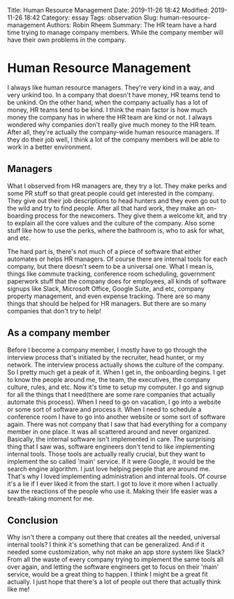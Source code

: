 Title: Human Resource Management
Date: 2019-11-26 18:42
Modified: 2019-11-26 18:42
Category: essay
Tags: observation
Slug: human-resource-management
Authors: Robin Rheem
Summary: The HR team have a hard time trying to manage company members. While the company member will have their own problems in the company.

# Human Resource Management
I always like human resource managers.
They're very kind in a way, and very unkind too.
In a company that doesn't have money, HR teams tend to be unkind.
On the other hand, when the company actually has a lot of money, HR teams tend to be kind.
I think the main factor is how much money the company has in where the HR team are kind or not.
I always wondered why companies don't really give much money to the HR team.
After all, they're actually the company-wide human resource managers.
If they do their job well, I think a lot of the company members will be able to work in a better environment.

## Managers
What I observed from HR managers are, they try a lot.
They make perks and some PR stuff so that great people could get interested in the company.
They give out their job descriptions to head hunters and they even go out to the wild and try to find people.
After all that hard work, they make an on-boarding process for the newcomers.
They give them a welcome kit, and try to explain all the core values and the culture of the company.
Also some stuff like how to use the perks, where the bathroom is, who to ask for what, and etc.

The hard part is, there's not much of a piece of software that either automates or helps HR managers.
Of course there are internal tools for each company, but there doesn't seem to be a universal one.
What I mean is, things like commute tracking, conference room scheduling, government paperwork stuff that the company does for employees,
all kinds of software signups like Slack, Microsoft Office, Google Suite, and etc, company property management, and even expense tracking.
There are so many things that should be helped for HR managers.
But there are so many companies that don't try to help!

## As a company member
Before I become a company member, I mostly have to go through the interview process that's initiated by the recruiter, head hunter, or my network.
The interview process actually shows the culture of the company.
So I pretty much get a peak of it.
When I get in, the onboarding begins. 
I get to know the people around me, the team, the executives, the company culture, rules, and etc.
Now it's time to setup my computer.
I go and signup for all the things that I need(there are some rare companies that actually automate this process).
When I need to go on vacation, I go into a website or some sort of software and process it.
When I need to schedule a conference room I have to go into another website or some sort of software again.
There was not company that I saw that had everything for a company member in one place.
It was all scattered around and never organized.
Basically, the internal software isn't implemented in care.
The surprising thing that I saw was, software engineers don't tend to like implementing internal tools.
Those tools are actually really crucial, but they want to implement the so called 'main' service.
If it were Google, it would be the search engine algorithm.
I just love helping people that are around me.
That's why I loved implementing administration and internal tools.
Of course it's a lie if I ever liked it from the start.
I got to love it more when I actually saw the reactions of the people who use it.
Making their life easier was a breath-taking moment for me.

## Conclusion
Why isn't there a company out there that creates all the needed, universal internal tools?
I think it's something that can be generalized. 
And if it needed some customization, why not make an app store system like Slack?
From all the waste of every company trying to implement the same tools all over again,
and letting the software engineers get to focus on their 'main' service, would be a great thing to happen.
I think I might be a great fit actually.
I just hope that there's a lot of people out there that actually think like me!


